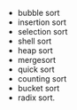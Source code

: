 - bubble sort
- insertion sort
- selection sort
- shell sort
- heap sort
- mergesort
- quick sort
- counting sort
- bucket sort
- radix sort.